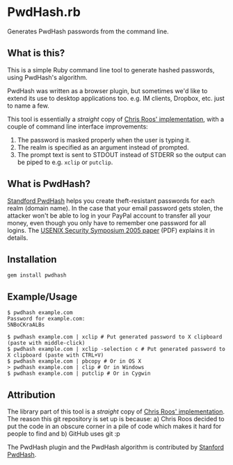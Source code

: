 # PwdHash.rb

Generates PwdHash passwords from the command line.

## What is this?

This is a simple Ruby command line tool to generate hashed passwords, using PwdHash's algorithm.

PwdHash was written as a browser plugin, but sometimes we'd like to extend its use to desktop applications too. e.g. IM clients, Dropbox, etc. just to name a few.

This tool is essentially a *straight* copy of [Chris Roos' implementation][chris-roos-impl], with a couple of command line interface improvements:

1. The password is masked properly when the user is typing it.
2. The realm is specified as an argument instead of prompted.
3. The prompt text is sent to STDOUT instead of STDERR so the output can be piped to e.g. `xclip` or `putclip`.

## What is PwdHash?

[Standford PwdHash][stanford-pwdhash] helps you create theft-resistant passwords for each realm (domain name). In the case that your email password gets stolen, the attacker won't be able to log in your PayPal account to transfer all your money, even though you only have to remember one password for all logins. The [USENIX Security Symposium 2005 paper][usenix-paper] (PDF) explains it in details.

## Installation

    gem install pwdhash

## Example/Usage

    $ pwdhash example.com
    Password for example.com:
    5NBoCKraALBs

    $ pwdhash example.com | xclip # Put generated password to X clipboard (paste with middle-click)
    $ pwdhash example.com | xclip -selection c # Put generated password to X clipboard (paste with CTRL+V)
    $ pwdhash example.com | pbcopy # Or in OS X
    > pwdhash example.com | clip # Or in Windows
    $ pwdhash example.com | putclip # Or in Cygwin

## Attribution

The library part of this tool is a *straight* copy of [Chris Roos' implementation][chris-roos-impl]. The reason this git repository is set up is because: a) Chris Roos decided to put the code in an obscure corner in a pile of code which makes it hard for people to find and b) GitHub uses git :p

The PwdHash plugin and the PwdHash algorithm is contributed by [Stanford PwdHash][stanford-pwdhash].

[chris-roos-impl]: http://chrisroos.co.uk/blog/2007-04-11-getting-to-grips-with-pwdhash
[stanford-pwdhash]: http://pwdhash.com
[usenix-paper]: http://crypto.stanford.edu/PwdHash/pwdhash.pdf
